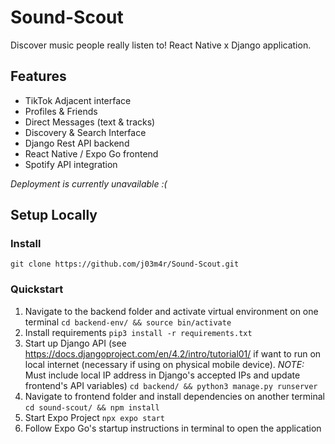 # Sound-Scout
Discover music people really listen to! React Native x Django application.

## Features
* TikTok Adjacent interface
* Profiles & Friends
* Direct Messages (text & tracks)
* Discovery & Search Interface
* Django Rest API backend
* React Native / Expo Go frontend
* Spotify API integration

*Deployment is currently *unavailable* :(*

## Setup Locally

### Install
```git clone https://github.com/j03m4r/Sound-Scout.git```

### Quickstart
1. Navigate to the backend folder and activate virtual environment on one terminal
```cd backend-env/ && source bin/activate```
2. Install requirements
```pip3 install -r requirements.txt```
3. Start up Django API (see https://docs.djangoproject.com/en/4.2/intro/tutorial01/ if want to run on local internet (necessary if using on physical mobile device). *NOTE:* Must include local IP address in Django's accepted IPs and update frontend's API variables)
```cd backend/ && python3 manage.py runserver```
4. Navigate to frontend folder and install dependencies on another terminal
```cd sound-scout/ && npm install```
5. Start Expo Project
```npx expo start```
6. Follow Expo Go's startup instructions in terminal to open the application
